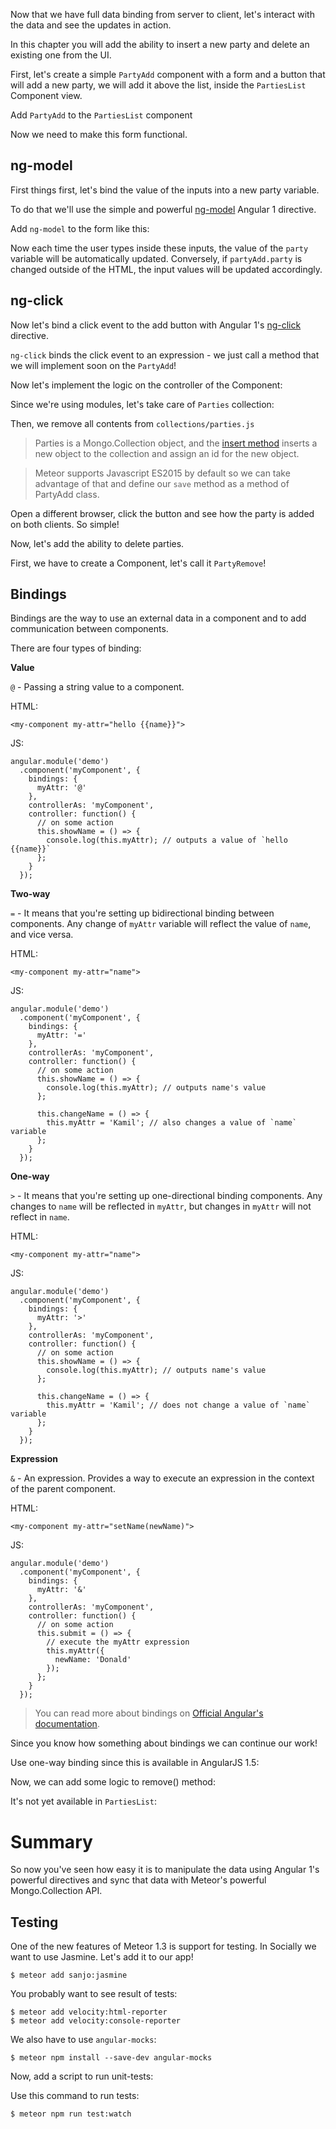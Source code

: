 Now that we have full data binding from server to client, let's interact with the data and see the updates in action.

In this chapter you will add the ability to insert a new party and delete an existing one from the UI.

First, let's create a simple `PartyAdd` component with a form and a button that will add a new party, we will add it above the list, inside the `PartiesList` Component view.

<diffbox tutorial="angular1-meteor-socially" step="4.1"></diffbox>

<diffbox tutorial="angular1-meteor-socially" step="4.2"></diffbox>

Add `PartyAdd` to the `PartiesList` component

<diffbox tutorial="angular1-meteor-socially" step="4.3"></diffbox>

<diffbox tutorial="angular1-meteor-socially" step="4.4"></diffbox>

Now we need to make this form functional.

## ng-model

First things first, let's bind the value of the inputs into a new party variable.

To do that we'll use the simple and powerful [ng-model](https://docs.angularjs.org/api/ng/directive/ngModel) Angular 1 directive.

Add `ng-model` to the form like this:

<diffbox tutorial="angular1-meteor-socially" step="4.5"></diffbox>

Now each time the user types inside these inputs, the value of the `party` variable will be automatically updated.  Conversely, if `partyAdd.party` is changed outside of the HTML, the input values will be updated accordingly.

## ng-click

Now let's bind a click event to the add button with Angular 1's [ng-click](https://docs.angularjs.org/api/ng/directive/ngClick) directive.

<diffbox tutorial="angular1-meteor-socially" step="4.6"></diffbox>

`ng-click` binds the click event to an expression - we just call a method that we will implement soon on the `PartyAdd`!

Now let's implement the logic on the controller of the Component:

<diffbox tutorial="angular1-meteor-socially" step="4.7"></diffbox>

Since we're using modules, let's take care of `Parties` collection:

<diffbox tutorial="angular1-meteor-socially" step="4.8"></diffbox>

<diffbox tutorial="angular1-meteor-socially" step="4.10"></diffbox>

Then, we remove all contents from `collections/parties.js`

<diffbox tutorial="angular1-meteor-socially" step="4.11"></diffbox>

<diffbox tutorial="angular1-meteor-socially" step="4.12"></diffbox>

> Parties is a Mongo.Collection object, and the [insert method](http://docs.meteor.com/#/full/insert) inserts a new object to the collection and assign an id for the new object.

> Meteor supports Javascript ES2015 by default so we can take advantage of that and define our `save` method as a method of PartyAdd class.

Open a different browser, click the button and see how the party is added on both clients. So simple!

Now, let's add the ability to delete parties.

First, we have to create a Component, let's call it `PartyRemove`!

<diffbox tutorial="angular1-meteor-socially" step="4.13"></diffbox>

<diffbox tutorial="angular1-meteor-socially" step="4.14"></diffbox>

## Bindings

Bindings are the way to use an external data in a component and to add communication between components.

There are four types of binding:

**Value**

`@` - Passing a string value to a component.

HTML:

    <my-component my-attr="hello {{name}}">

JS:

    angular.module('demo')
      .component('myComponent', {
        bindings: {
          myAttr: '@'
        },
        controllerAs: 'myComponent',
        controller: function() {
          // on some action
          this.showName = () => {
            console.log(this.myAttr); // outputs a value of `hello {{name}}`
          };
        }
      });


**Two-way**

`=` - It means that you're setting up bidirectional binding between components. Any change of `myAttr` variable will reflect the value of `name`, and vice versa.

HTML:

    <my-component my-attr="name">

JS:

    angular.module('demo')
      .component('myComponent', {
        bindings: {
          myAttr: '='
        },
        controllerAs: 'myComponent',
        controller: function() {
          // on some action
          this.showName = () => {
            console.log(this.myAttr); // outputs name's value
          };
    
          this.changeName = () => {
            this.myAttr = 'Kamil'; // also changes a value of `name` variable
          };
        }
      });


**One-way**

`>` - It means that you're setting up one-directional binding components. Any changes to `name` will be reflected in `myAttr`, but changes in `myAttr` will not reflect in `name`.

HTML:

    <my-component my-attr="name">

JS:

    angular.module('demo')
      .component('myComponent', {
        bindings: {
          myAttr: '>'
        },
        controllerAs: 'myComponent',
        controller: function() {
          // on some action
          this.showName = () => {
            console.log(this.myAttr); // outputs name's value
          };
    
          this.changeName = () => {
            this.myAttr = 'Kamil'; // does not change a value of `name` variable
          };
        }
      });

**Expression**

`&` - An expression. Provides a way to execute an expression in the context of the parent component.

HTML:

    <my-component my-attr="setName(newName)">

JS:
    
    angular.module('demo')
      .component('myComponent', {
        bindings: {
          myAttr: '&'
        },
        controllerAs: 'myComponent',
        controller: function() {
          // on some action
          this.submit = () => {
            // execute the myAttr expression
            this.myAttr({
              newName: 'Donald'
            });
          };
        }
      });


> You can read more about bindings on [Official Angular's documentation](https://docs.angularjs.org/api/ng/service/$compile#-scope-).

Since you know how something about bindings we can continue our work!

Use one-way binding since this is available in AngularJS 1.5:

<diffbox tutorial="angular1-meteor-socially" step="4.15"></diffbox>

Now, we can add some logic to remove() method:

<diffbox tutorial="angular1-meteor-socially" step="4.16"></diffbox>

It's not yet available in `PartiesList`:

<diffbox tutorial="angular1-meteor-socially" step="4.17"></diffbox>

<diffbox tutorial="angular1-meteor-socially" step="4.18"></diffbox>

# Summary

So now you've seen how easy it is to manipulate the data using Angular 1's powerful directives and sync that data with Meteor's powerful Mongo.Collection API.

## Testing

One of the new features of Meteor 1.3 is support for testing. In Socially we want to use Jasmine. Let's add it to our app!

    $ meteor add sanjo:jasmine

You probably want to see result of tests:

    $ meteor add velocity:html-reporter
    $ meteor add velocity:console-reporter

We also have to use `angular-mocks`:

    $ meteor npm install --save-dev angular-mocks

Now, add a script to run unit-tests:

<diffbox tutorial="angular1-meteor-socially" step="4.20"></diffbox>

Use this command to run tests:

    $ meteor npm run test:watch

<diffbox tutorial="angular1-meteor-socially" step="4.22"></diffbox>

<diffbox tutorial="angular1-meteor-socially" step="4.23"></diffbox>

